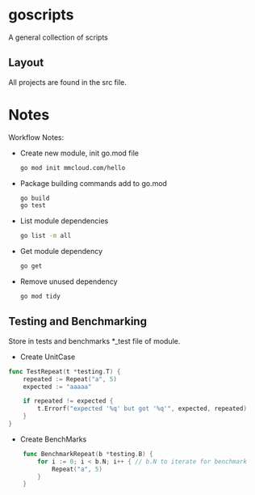 # goscripts
A general collection of scripts


## Layout

All projects are found in the src file.


# Notes


Workflow Notes: 

- Create new module, init go.mod file
    ```bash
    go mod init mmcloud.com/hello
    ```
- Package building commands add to go.mod
    ```bash
    go build
    go test
    ```
- List module dependencies
    ```bash
    go list -m all
    ```
- Get module dependency
    ```bash
    go get
    ```
- Remove unused dependency
    ```bash
    go mod tidy
    ```

## Testing and Benchmarking
Store in tests and benchmarks *_test file of module.

- Create UnitCase

```go
func TestRepeat(t *testing.T) {
	repeated := Repeat("a", 5)  
	expected := "aaaaa"

	if repeated != expected {
		t.Errorf("expected '%q' but got '%q'", expected, repeated)
	}
}
```

- Create BenchMarks
```go
    func BenchmarkRepeat(b *testing.B) {
        for i := 0; i < b.N; i++ { // b.N to iterate for benchmark
            Repeat("a", 5)
        }
    }

```
